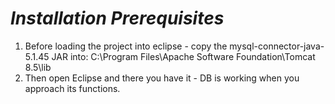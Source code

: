 ***Installation Prerequisites***
================================

1. Before loading the project into eclipse - copy the mysql-connector-java-5.1.45 JAR into:
C:\Program Files\Apache Software Foundation\Tomcat 8.5\lib
2. Then open Eclipse and there you have it - DB is working when you approach its functions.
